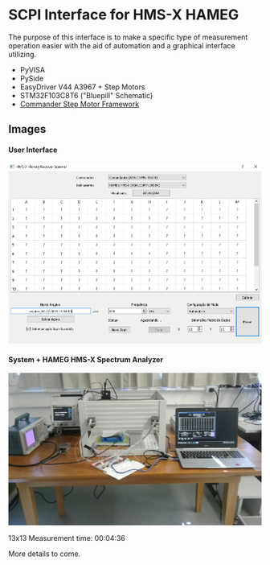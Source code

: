 # SCPI Interface for HMS-X HAMEG

The purpose of this interface is to make a specific type of measurement operation easier with the aid of automation and a graphical interface utilizing. 

- PyVISA
- PySide
- EasyDriver V44 A3967 + Step Motors
- STM32F103C8T6 ("Bluepill" Schematic)
- [Commander Step Motor Framework](https://github.com/lucasgcb/Commander-HMS)

## Images


#### User Interface

![alt text](./images/Analisador2.PNG "Logo Title Text 1")


#### System + HAMEG HMS-X Spectrum Analyzer 

![alt text](./images/bancada.jpeg "Logo Title Text 1")

13x13 Measurement time: 
00:04:36

More details to come.